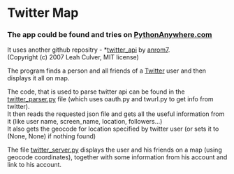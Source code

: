 # Twitter Map

### The app could be found and tries on [PythonAnywhere.com](http://kangaroosinantarctica.pythonanywhere.com)

   It uses another github repositry - *[twitter_api](https://github.com/anrom7/twitter_api) by [anrom7](https://github.com/anrom7/twitter_api).   
   (Copyright (c) 2007 Leah Culver, MIT license)
   
   
   The program finds a person and all friends of a [Twitter](https://twitter.com/twitter) user and then displays it all on map.   
   
   The code, that is used to parse twitter api can be found in the [twitter_parser.py](https://github.com/KangaroosInAntarcitica/TwitterMap/blob/master/twitter_parser.py) file
(which uses oauth.py and twurl.py to get info from twitter).   
   It then reads the requested json file and gets all the useful information from it (like user name, screen_name, location, followers...)   
   It also gets the geocode for location specified by twitter user (or sets it to (None, None) if nothing found)   
   
   The file [twitter_server.py](https://github.com/KangaroosInAntarcitica/TwitterMap/blob/master/twitter_server.py) displays the user
and his friends on a map (using geocode coordinates), together with some information from his account and link to his account.   


